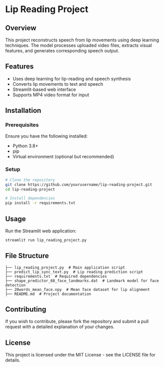# Lip Reading Project

## Overview
This project reconstructs speech from lip movements using deep learning techniques. The model processes uploaded video files, extracts visual features, and generates corresponding speech output.

## Features
- Uses deep learning for lip-reading and speech synthesis
- Converts lip movements to text and speech
- Streamlit-based web interface
- Supports MP4 video format for input

## Installation

### Prerequisites
Ensure you have the following installed:
- Python 3.8+
- pip
- Virtual environment (optional but recommended)

### Setup
```bash
# Clone the repository
git clone https://github.com/yourusername/lip-reading-project.git
cd lip-reading-project

# Install dependencies
pip install -r requirements.txt
```

## Usage
Run the Streamlit web application:
```bash
streamlit run lip_reading_project.py
```

## File Structure
```
├── lip_reading_project.py  # Main application script
├── predict_lip_sync_text.py  # Lip reading prediction script
├── requirements.txt  # Required dependencies
├── shape_predictor_68_face_landmarks.dat  # Landmark model for face detection
├── 20words_mean_face.npy  # Mean face dataset for lip alignment
├── README.md  # Project documentation
```

## Contributing
If you wish to contribute, please fork the repository and submit a pull request with a detailed explanation of your changes.

## License
This project is licensed under the MIT License - see the LICENSE file for details.

